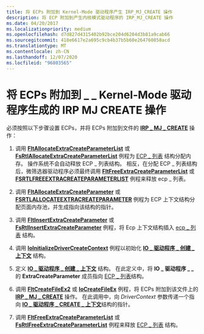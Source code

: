 ```yaml
---
title: 将 ECPs 附加到 Kernel-Mode 驱动程序产生 IRP_MJ_CREATE 操作
description: 将 ECP 附加到产生内核模式驱动程序的 IRP_MJ_CREATE 操作
ms.date: 04/20/2017
ms.localizationpriority: medium
ms.openlocfilehash: d7d827d4315402b92bce204d6204d3b81a9cab66
ms.sourcegitcommit: 418e6617e2a695c9cb4b37b5b60e264760858acd
ms.translationtype: MT
ms.contentlocale: zh-CN
ms.lasthandoff: 12/07/2020
ms.locfileid: "96803565"
---
```

# <a name="attaching-ecps-to-irp_mj_create-operations-that-a-kernel-mode-driver-originated"></a>将 ECPs 附加到 \_ \_ Kernel-Mode 驱动程序生成的 IRP MJ CREATE 操作


必须按照以下步骤设置 ECPs，并将 ECPs 附加到文件的 [**IRP \_ MJ \_ CREATE**](./irp-mj-create.md) 操作：

1.  调用 [**FltAllocateExtraCreateParameterList**](/windows-hardware/drivers/ddi/fltkernel/nf-fltkernel-fltallocateextracreateparameterlist) 或 [**FsRtlAllocateExtraCreateParameterList**](/windows-hardware/drivers/ddi/ntifs/nf-ntifs-fsrtlallocateextracreateparameterlist) 例程为 [ECP \_ 列表](/previous-versions/windows/hardware/drivers/ff540148(v=vs.85)) 结构分配内存。 操作系统不会自动释放 ECP \_ 列表结构。 相反，在分配 ECP \_ 列表结构后，微筛选器驱动程序必须最终调用 [**FltFreeExtraCreateParameterList**](/windows-hardware/drivers/ddi/fltkernel/nf-fltkernel-fltfreeextracreateparameterlist) 或 [**FSRTLFREEEXTRACREATEPARAMETERLIST**](/windows-hardware/drivers/ddi/ntifs/nf-ntifs-fsrtlfreeextracreateparameterlist) 例程来释放 ecp \_ 列表。

2.  调用 [**FltAllocateExtraCreateParameter**](/windows-hardware/drivers/ddi/fltkernel/nf-fltkernel-fltallocateextracreateparameter) 或 [**FSRTLALLOCATEEXTRACREATEPARAMETER**](/windows-hardware/drivers/ddi/ntifs/nf-ntifs-fsrtlallocateextracreateparameter) 例程为 ECP 上下文结构分配页面内存池，并生成指向该结构的指针。

3.  调用 [**FltInsertExtraCreateParameter**](/windows-hardware/drivers/ddi/fltkernel/nf-fltkernel-fltinsertextracreateparameter) 或 [**FsRtlInsertExtraCreateParameter**](/windows-hardware/drivers/ddi/ntifs/nf-ntifs-fsrtlinsertextracreateparameter) 例程，将 Ecp 上下文结构插入 [ecp \_ 列表](/previous-versions/windows/hardware/drivers/ff540148(v=vs.85)) 结构。

4.  调用 [**IoInitializeDriverCreateContext**](/windows-hardware/drivers/ddi/ntddk/nf-ntddk-ioinitializedrivercreatecontext) 例程以初始化 [**IO \_ 驱动程序 \_ 创建 \_ 上下文**](/windows-hardware/drivers/ddi/ntddk/ns-ntddk-_io_driver_create_context) 结构。

5.  定义 [**IO \_ 驱动程序 \_ 创建 \_ 上下文**](/windows-hardware/drivers/ddi/ntddk/ns-ntddk-_io_driver_create_context) 结构。 在此定义中，将 **IO \_ 驱动程序 \_ \_** 的 **ExtraCreateParameter** 成员指向 [ECP \_ 列表](/previous-versions/windows/hardware/drivers/ff540148(v=vs.85))结构。

6.  调用 [**FltCreateFileEx2**](/windows-hardware/drivers/ddi/fltkernel/nf-fltkernel-fltcreatefileex2) 或 [**IoCreateFileEx**](/windows-hardware/drivers/ddi/ntddk/nf-ntddk-iocreatefileex) 例程，将 ECPs 附加到该文件上的 [**IRP \_ MJ \_ CREATE**](./irp-mj-create.md) 操作。 在此调用中，向 *DriverContext* 参数传递一个指向 [**IO \_ 驱动程序 \_ CREATE \_ 上下文**](/windows-hardware/drivers/ddi/ntddk/ns-ntddk-_io_driver_create_context)结构的指针。

7.  调用 [**FltFreeExtraCreateParameterList**](/windows-hardware/drivers/ddi/fltkernel/nf-fltkernel-fltfreeextracreateparameterlist) 或 [**FsRtlFreeExtraCreateParameterList**](/windows-hardware/drivers/ddi/ntifs/nf-ntifs-fsrtlfreeextracreateparameterlist) 例程来释放 [ECP \_ 列表](/previous-versions/windows/hardware/drivers/ff540148(v=vs.85)) 结构。

 

